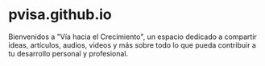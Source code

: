 # pvisa.github.io
Bienvenidos a "Vía hacia el Crecimiento", un espacio dedicado a compartir ideas, artículos, audios, videos y más sobre todo lo que pueda contribuir a tu desarrollo personal y profesional.
